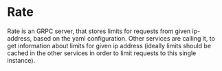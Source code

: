 # Rate
Rate is an GRPC server, that stores limits for requests from given ip-address, based on the yaml configuration.
Other services are calling it, to get information about limits for given ip address (ideally limits should be cached in 
the other services in order to limit requests to this single instance).